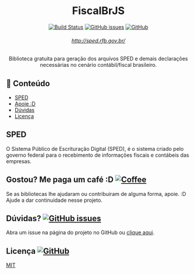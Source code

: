 <div align="center">

# FiscalBrJS
[![Build Status](https://github.com/orochasamuel/fiscalbr-js/actions/workflows/dotnet.yml/badge.svg)](https://github.com/orochasamuel/fiscalbr-js/actions/workflows/dotnet.yml) [![GitHub issues](https://img.shields.io/github/issues/orochasamuel/fiscalbr-js)](https://github.com/orochasamuel/fiscalbr-js/issues) [![GitHub](https://img.shields.io/github/license/orochasamuel/fiscalbr-js)](https://github.com/orochasamuel/fiscalbr-js/blob/master/LICENSE)

###### http://sped.rfb.gov.br/
Biblioteca gratuita para geração dos arquivos SPED e demais declarações necessárias no cenário contábil/fiscal brasileiro.

</div>

## <a id="table-of-contents" /> 📖 Conteúdo

- [SPED](#sped)
- [Apoie :D](#buy-me-a-coffee)
- [Dúvidas](#need-help)
- [Licença](#license)

## <a id="sped" /> SPED

O Sistema Público de Escrituração Digital (SPED), é o sistema criado pelo governo federal para o recebimento de informações fiscais e contábeis das empresas.

## <a id="buy-me-a-coffee" /> Gostou? Me paga um café :D [![Coffee](https://img.shields.io/badge/buy%20me%20a-coffee-yellow)](https://www.buymeacoffee.com/orochasamuel)

Se as bibliotecas lhe ajudaram ou contribuiram de alguma forma, apoie. :D Ajude a dar continuidade nesse projeto.

## <a id="need-help" /> Dúvidas? [![GitHub issues](https://img.shields.io/github/issues/orochasamuel/fiscalbr-js)](https://github.com/orochasamuel/fiscalbr-js/issues)

Abra um issue na página do projeto no GitHub ou [clique aqui](https://github.com/orochasamuel/fiscalbr-js/issues).

## <a id="license" /> Licença [![GitHub](https://img.shields.io/github/license/orochasamuel/fiscalbr-js)](https://github.com/orochasamuel/fiscalbr-js/blob/master/LICENSE)

[MIT](https://github.com/orochasamuel/fiscalbr-js/blob/master/LICENSE)
